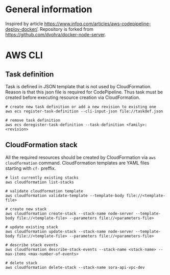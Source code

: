 # General information
Inspired by article https://www.infoq.com/articles/aws-codepipeline-deploy-docker/. Repository is forked from https://github.com/dvohra/docker-node-server.

# AWS CLI

## Task definition

Task is defined in JSON template that is not used by CloudFormation. Reason is that this json file is required for CodePipeline. Thus task must be created before executing resource creation via CloudFormation.

```shell
# create new task definition or add a new revision to existing one
aws ecs register-task-definition --cli-input-json file://taskdef.json

# remove task definition
aws ecs deregister-task-definition --task-definition <family>:<revision>
```

## CloudFormation stack

All the required resources should be created by CloudFormation via `aws cloudformation` command. CloudFormation templates are YAML files starting with `cf-` preffix.

```shell
# list currently existing stacks
aws cloudformation list-stacks

# validate cloudformation template
aws cloudformation validate-template --template-body file://<template-file>

# create new stack
aws cloudformation create-stack --stack-name node-server --template-body file://<template-file> --parameters file://<parameters-file>

# update existing stack
aws cloudformation update-stack --stack-name node-server --template-body file://<template-file> --parameters file://<parameters-file>

# describe stack events
aws cloudformation describe-stack-events --stack-name <stack-name> --max-items <max-number-of-events>

# delete stack
aws cloudformation delete-stack --stack-name sora-api-vpc-dev
```
